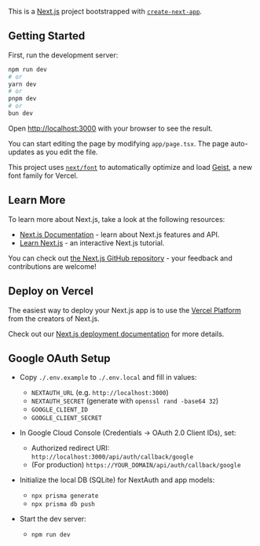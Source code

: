 This is a [Next.js](https://nextjs.org) project bootstrapped with [`create-next-app`](https://nextjs.org/docs/app/api-reference/cli/create-next-app).

## Getting Started

First, run the development server:

```bash
npm run dev
# or
yarn dev
# or
pnpm dev
# or
bun dev
```

Open [http://localhost:3000](http://localhost:3000) with your browser to see the result.

You can start editing the page by modifying `app/page.tsx`. The page auto-updates as you edit the file.

This project uses [`next/font`](https://nextjs.org/docs/app/building-your-application/optimizing/fonts) to automatically optimize and load [Geist](https://vercel.com/font), a new font family for Vercel.

## Learn More

To learn more about Next.js, take a look at the following resources:

- [Next.js Documentation](https://nextjs.org/docs) - learn about Next.js features and API.
- [Learn Next.js](https://nextjs.org/learn) - an interactive Next.js tutorial.

You can check out [the Next.js GitHub repository](https://github.com/vercel/next.js) - your feedback and contributions are welcome!

## Deploy on Vercel

The easiest way to deploy your Next.js app is to use the [Vercel Platform](https://vercel.com/new?utm_medium=default-template&filter=next.js&utm_source=create-next-app&utm_campaign=create-next-app-readme) from the creators of Next.js.

Check out our [Next.js deployment documentation](https://nextjs.org/docs/app/building-your-application/deploying) for more details.

## Google OAuth Setup

- Copy `./.env.example` to `./.env.local` and fill in values:
  - `NEXTAUTH_URL` (e.g. `http://localhost:3000`)
  - `NEXTAUTH_SECRET` (generate with `openssl rand -base64 32`)
  - `GOOGLE_CLIENT_ID`
  - `GOOGLE_CLIENT_SECRET`

- In Google Cloud Console (Credentials → OAuth 2.0 Client IDs), set:
  - Authorized redirect URI: `http://localhost:3000/api/auth/callback/google`
  - (For production) `https://YOUR_DOMAIN/api/auth/callback/google`

- Initialize the local DB (SQLite) for NextAuth and app models:
  - `npx prisma generate`
  - `npx prisma db push`

- Start the dev server:
  - `npm run dev`

